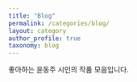 ```yaml
---
title: "Blog"
permalink: /categories/blog/
layout: category
author_profile: true
taxonomy: blog
---
```


좋아하는 윤동주 시인의 작품 모음입니다.